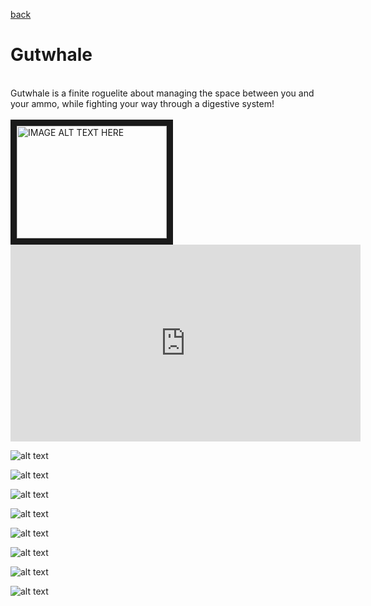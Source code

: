 [back](index) <br>

<h1>Gutwhale</h1>
<br>
Gutwhale is a finite roguelite about managing the space between you and your ammo, while fighting your way through a digestive system!<br>
<br>
<a href="https://www.youtube.com/embed/YjufZWGwUo8" target="_blank"><img src="http://img.youtube.com/vi/YOUTUBE_VIDEO_ID_HERE/0.jpg" 
alt="IMAGE ALT TEXT HERE" width="240" height="180" border="10" /></a>

<iframe width="560" height="315" src="https://www.youtube.com/embed/YjufZWGwUo8" frameborder="0" allow="accelerometer; autoplay; encrypted-media; gyroscope; picture-in-picture" allowfullscreen></iframe>


![alt text](https://i.imgur.com/fDSbNGW.png "Lobby_Hat_Selection")

![alt text](https://i.imgur.com/T2ABBD5.png "Nightmare_Level")

![alt text](https://i.imgur.com/WZbL4mr.png "Sky")

![alt text](https://i.imgur.com/TO1xJ4l.png "The_Van")

![alt text](https://i.imgur.com/YbHuNio.png "The_Whale")

![alt text](https://i.imgur.com/fGZNQPO.png "The_Worm")

![alt text](https://i.imgur.com/ptAfahs.png "The_Star")

![alt text](https://i.imgur.com/T1EeZoR.png "The_Star")

